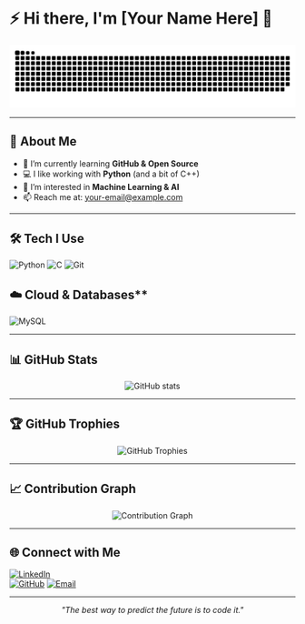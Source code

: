 # ⚡ Hi there, I'm [Your Name Here] 👋

<div align="center">
  <img src="https://raw.githubusercontent.com/platane/snk/output/github-contribution-grid-snake-dark.svg" alt="Snake animation" />
</div>

---

## 🚀 About Me
- 🌱 I’m currently learning **GitHub & Open Source**
- 💻 I like working with **Python** (and a bit of C++)
- 🔭 I’m interested in **Machine Learning & AI**
- 📫 Reach me at: your-email@example.com  

---

## 🛠️ Tech I Use
![Python](https://img.shields.io/badge/Python-FFD43B?style=for-the-badge&logo=python&logoColor=blue)
![C](https://img.shields.io/badge/Cpp-00599C?style=for-the-badge&logo=c++&logoColor=white)
![Git](https://img.shields.io/badge/Git-F05032?style=for-the-badge&logo=git&logoColor=white)



## ☁️ Cloud & Databases**
![MySQL](https://img.shields.io/badge/-MySQL-4479A1?style=for-the-badge&logo=mysql&logoColor=white)

---

## 📊 GitHub Stats
<div align="center">
  <img src="https://github-readme-stats.vercel.app/api?username=your-username&show_icons=true&theme=radical" alt="GitHub stats" />
</div>

---

## 🏆 GitHub Trophies 
<div align="center"> 
  <img src="https://github-profile-trophy.vercel.app/?username=your-username&theme=radical&no-frame=true&row=2&column=4" alt="GitHub Trophies" /> 
</div>

---

## 📈 Contribution Graph 
<div align="center"> 
  <img src="https://github-readme-activity-graph.vercel.app/graph?username=your-username&theme=react-dark&hide_border=true" alt="Contribution Graph" /> 
</div> 

---

## 🌐 Connect with Me
[![LinkedIn](https://img.shields.io/badge/-LinkedIn-blue?style=for-the-badge&logo=linkedin)](https://linkedin.com/in/your-linkedin)  
[![GitHub](https://img.shields.io/badge/-GitHub-black?style=for-the-badge&logo=github)](https://github.com/your-username)
[![Email](https://img.shields.io/badge/-Email-D14836?style=for-the-badge&logo=gmail&logoColor=white)](mailto:your-email@example.com)


---

<div align="center">
  <p><em>"The best way to predict the future is to code it."</em></p>
</div>
